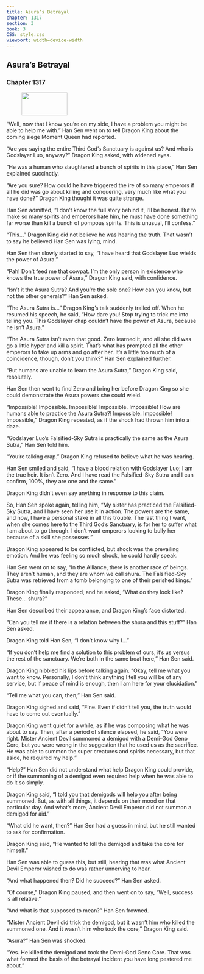 ```yaml
---
title: Asura’s Betrayal
chapter: 1317
section: 3
book: 3
CSS: style.css
viewport: width=device-width
---
```


## Asura’s Betrayal

### Chapter 1317

<figure>
	<img src="../Images/gem.gif" alt="" id="gem" width="120" height="60" />
</figure>

“Well, now that I know you’re on my side, I have a problem you might be able to help me with.” Han Sen went on to tell Dragon King about the coming siege Moment Queen had reported.

“Are you saying the entire Third God’s Sanctuary is against us? And who is Godslayer Luo, anyway?” Dragon King asked, with widened eyes.

“He was a human who slaughtered a bunch of spirits in this place,” Han Sen explained succinctly.

“Are you sure? How could he have triggered the ire of so many emperors if all he did was go about killing and conquering, very much like what you have done?” Dragon King thought it was quite strange.

Han Sen admitted, “I don’t know the full story behind it, I’ll be honest. But to make so many spirits and emperors hate him, he must have done something far worse than kill a bunch of pompous spirits. This is unusual, I’ll confess.”

“This…” Dragon King did not believe he was hearing the truth. That wasn’t to say he believed Han Sen was lying, mind.

Han Sen then slowly started to say, “I have heard that Godslayer Luo wields the power of Asura.”

“Pah! Don’t feed me that cowpat. I’m the only person in existence who knows the true power of Asura,” Dragon King said, with confidence.

“Isn’t it the Asura Sutra? And you’re the sole one? How can you know, but not the other generals?” Han Sen asked.

“The Asura Sutra is…” Dragon King’s talk suddenly trailed off. When he resumed his speech, he said, “How dare you! Stop trying to trick me into telling you. This Godslayer chap couldn’t have the power of Asura, because he isn’t Asura.”

“The Asura Sutra isn’t even that good. Zero learned it, and all she did was go a little hyper and kill a spirit. That’s what has prompted all the other emperors to take up arms and go after her. It’s a little too much of a coincidence, though, don’t you think?” Han Sen explained further.

“But humans are unable to learn the Asura Sutra,” Dragon King said, resolutely.

Han Sen then went to find Zero and bring her before Dragon King so she could demonstrate the Asura powers she could wield.

“Impossible! Impossible. Impossible! Impossible. Impossible! How are humans able to practice the Asura Sutra?! Impossible. Impossible! Impossible,” Dragon King repeated, as if the shock had thrown him into a daze.

“Godslayer Luo’s Falsified-Sky Sutra is practically the same as the Asura Sutra,” Han Sen told him.

“You’re talking crap.” Dragon King refused to believe what he was hearing.

Han Sen smiled and said, “I have a blood relation with Godslayer Luo; I am the true heir. It isn’t Zero. And I have read the Falsified-Sky Sutra and I can confirm, 100%, they are one and the same.”

Dragon King didn’t even say anything in response to this claim.

So, Han Sen spoke again, telling him, “My sister has practiced the Falsified-Sky Sutra, and I have seen her use it in action. The powers are the same, and now, I have a personal stake in all this trouble. The last thing I want, when she comes here to the Third God’s Sanctuary, is for her to suffer what I am about to go through. I don’t want emperors looking to bully her because of a skill she possesses.”

Dragon King appeared to be conflicted, but shock was the prevailing emotion. And he was feeling so much shock, he could hardly speak.

Han Sen went on to say, “In the Alliance, there is another race of beings. They aren’t human, and they are whom we call shura. The Falsified-Sky Sutra was retrieved from a tomb belonging to one of their perished kings.”

Dragon King finally responded, and he asked, “What do they look like? These… shura?”

Han Sen described their appearance, and Dragon King’s face distorted.

“Can you tell me if there is a relation between the shura and this stuff?” Han Sen asked.

Dragon King told Han Sen, “I don’t know why I…”

“If you don’t help me find a solution to this problem of ours, it’s us versus the rest of the sanctuary. We’re both in the same boat here,” Han Sen said.

Dragon King nibbled his lips before talking again. “Okay, tell me what you want to know. Personally, I don’t think anything I tell you will be of any service, but if peace of mind is enough, then I am here for your elucidation.”

“Tell me what you can, then,” Han Sen said.

Dragon King sighed and said, “Fine. Even if didn’t tell you, the truth would have to come out eventually.”

Dragon King went quiet for a while, as if he was composing what he was about to say. Then, after a period of silence elapsed, he said, “You were right. Mister Ancient Devil summoned a demigod with a Demi-God Geno Core, but you were wrong in the suggestion that he used us as the sacrifice. He was able to summon the super creatures and spirits necessary, but that aside, he required my help.”

“Help?” Han Sen did not understand what help Dragon King could provide, or if the summoning of a demigod even required help when he was able to do it so simply.

Dragon King said, “I told you that demigods will help you after being summoned. But, as with all things, it depends on their mood on that particular day. And what’s more, Ancient Devil Emperor did not summon a demigod for aid.”

“What did he want, then?” Han Sen had a guess in mind, but he still wanted to ask for confirmation.

Dragon King said, “He wanted to kill the demigod and take the core for himself.”

Han Sen was able to guess this, but still, hearing that was what Ancient Devil Emperor wished to do was rather unnerving to hear.

“And what happened then? Did he succeed?” Han Sen asked.

“Of course,” Dragon King paused, and then went on to say, “Well, success is all relative.”

“And what is that supposed to mean?” Han Sen frowned.

“Mister Ancient Devil did trick the demigod, but it wasn’t him who killed the summoned one. And it wasn’t him who took the core,” Dragon King said.

“Asura?” Han Sen was shocked.

“Yes. He killed the demigod and took the Demi-God Geno Core. That was what formed the basis of the betrayal incident you have long pestered me about.”
